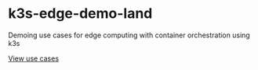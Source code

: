 # k3s-edge-demo-land
Demoing use cases for edge computing with container orchestration using k3s

[View use cases](./use-cases/README.md)